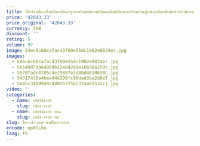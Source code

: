 ```yaml
---
title: โต๊ะข้างเตียงสไตล์อิตาเลียนหรูหราทันสมัยแบบมินิมอลลิสต์ล็อกเกอร์หินอ่อนตู้หนังเคลือบพิเศษสำหรับห้องนอน
price: '42843.33'
price_original: '42843.33'
currency: THB
discount: ''
rating: 5
volume: 97
image: S4ec6c60ca7ac43769e55dc1982e8834er.jpg
images:
  - S4ec6c60ca7ac43769e55dc1982e8834er.jpg
  - S6149d7da64904b12a84289a16b56a159c.jpg
  - S570fade4705c4e15857e1d8bd4610630L.jpg
  - S4317438a4bea44d298fc98dad3ba2d9eT.jpg
  - Sa45c3480948c449cb725b237a461532cj.jpg
video: ''
categories:
  - name: เฟอร์นิเจอร์
    slug: เฟอร-เจอร
  - name: เฟอร์นิเจอร์ บ้าน
    slug: เฟอร-เจอร-าน
slug: โต-ะข-างเต-ยงสไตล-ตาเล
encode: op0OLho
lang: th
---
```

  